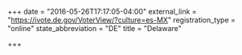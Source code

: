 +++
date = "2016-05-26T17:17:05-04:00"
external_link = "https://ivote.de.gov/VoterView/?culture=es-MX"
registration_type = "online"
state_abbreviation = "DE"
title = "Delaware"

+++

